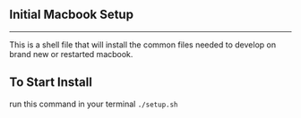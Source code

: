 ## Initial Macbook Setup
---

This is a shell file that will install the common files needed to develop on brand new or restarted macbook.

## To Start Install

run this command in your terminal
   ``` ./setup.sh ```
